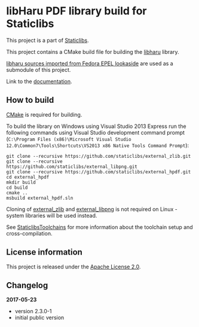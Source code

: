 libHaru PDF library build for Staticlibs
========================================

This project is a part of [Staticlibs](http://staticlibs.net/).

This project contains a CMake build file for building the [libharu](http://libharu.org/)
library. 

[libharu sources imported from Fedora EPEL lookaside](https://github.com/ojdkbuild/lookaside_libharu)
are used as a submodule of this project.

Link to the [documentation](https://github.com/libharu/libharu/wiki).

How to build
------------

[CMake](http://cmake.org/) is required for building.

To build the library on Windows using Visual Studio 2013 Express run the following commands using
Visual Studio development command prompt 
(`C:\Program Files (x86)\Microsoft Visual Studio 12.0\Common7\Tools\Shortcuts\VS2013 x86 Native Tools Command Prompt`):

    git clone --recursive https://github.com/staticlibs/external_zlib.git
    git clone --recursive https://github.com/staticlibs/external_libpng.git
    git clone --recursive https://github.com/staticlibs/external_hpdf.git
    cd external_hpdf
    mkdir build
    cd build
    cmake ..
    msbuild external_hpdf.sln

Cloning of [external_zlib](https://github.com/staticlibs/external_zlib) and 
[external_libpng](https://github.com/staticlibs/external_libpng) is not required on Linux - system libraries will be used instead.

See [StaticlibsToolchains](https://github.com/staticlibs/wiki/wiki/StaticlibsToolchains) for 
more information about the toolchain setup and cross-compilation.

License information
-------------------

This project is released under the [Apache License 2.0](http://www.apache.org/licenses/LICENSE-2.0).

Changelog
---------

**2017-05-23**

 * version 2.3.0-1
 * initial public version
